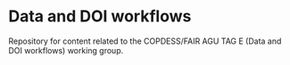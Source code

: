 # Data and DOI workflows

Repository for content related to the COPDESS/FAIR AGU TAG E (Data and DOI workflows) working group.